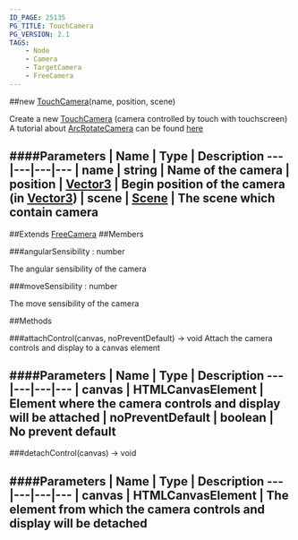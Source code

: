 ```yaml
---
ID_PAGE: 25135
PG_TITLE: TouchCamera
PG_VERSION: 2.1
TAGS:
    - Node
    - Camera
    - TargetCamera
    - FreeCamera
---
```

##new [TouchCamera](/classes/TouchCamera)(name, position, scene)




Create a new [TouchCamera](/classes/TouchCamera) (camera controlled by touch with touchscreen)
A tutorial about [ArcRotateCamera](/classes/ArcRotateCamera) can be found [here](http://doc.babylonjs.com/tutorials/05._Cameras)






####Parameters
 | Name | Type | Description
---|---|---|---
 | name | string | Name of the camera
 | position | [Vector3](/classes/Vector3) | Begin position of the camera (in [Vector3](/classes/Vector3))
 | scene | [Scene](/classes/Scene) | The scene which contain camera
---

##Extends
 [FreeCamera](/classes/FreeCamera)
##Members

###angularSensibility : number





The angular sensibility of the camera




###moveSensibility : number





The move sensibility of the camera















##Methods

###attachControl(canvas, noPreventDefault) &rarr; void
Attach the camera controls and display to a canvas element







####Parameters
 | Name | Type | Description
---|---|---|---
 | canvas | HTMLCanvasElement | Element where the camera controls and display will be attached
 | noPreventDefault | boolean | No prevent default
---

###detachControl(canvas) &rarr; void

####Parameters
 | Name | Type | Description
---|---|---|---
 | canvas | HTMLCanvasElement | The element from which the camera controls and display will be detached
---
